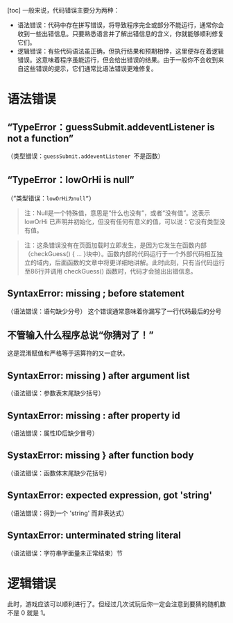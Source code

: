 [toc]
一般来说，代码错误主要分为两种：

- 语法错误：代码中存在拼写错误，将导致程序完全或部分不能运行，通常你会收到一些出错信息。只要熟悉语言并了解出错信息的含义，你就能够顺利修复它们。
- 逻辑错误：有些代码语法虽正确，但执行结果和预期相悖，这里便存在着逻辑错误。这意味着程序虽能运行，但会给出错误的结果。由于一般你不会收到来自这些错误的提示，它们通常比语法错误更难修复。

# 语法错误
## “TypeError：guessSubmit.addeventListener is not a function”
（类型错误：`guessSubmit.addeventListener `不是函数）

## “TypeError：lowOrHi is null”
（“类型错误：`lowOrHi为null”`）
> 注：Null是一个特殊值，意思是“什么也没有”，或者“没有值”。这表示 lowOrHi 已声明并初始化，但没有任何有意义的值，可以说：它没有类型没有值。

> 注：这条错误没有在页面加载时立即发生，是因为它发生在函数内部（checkGuess() { ... }块中）。函数内部的代码运行于一个外部代码相互独立的域内，后面函数的文章中将更详细地讲解。此时此刻，只有当代码运行至86行并调用 checkGuess() 函数时，代码才会抛出出错信息。


## SyntaxError: missing ; before statement
（语法错误：语句缺少分号）
这个错误通常意味着你漏写了一行代码最后的分号

## 不管输入什么程序总说“你猜对了！”
这是混淆赋值和严格等于运算符的又一症状。

## SyntaxError: missing ) after argument list
（语法错误：参数表末尾缺少括号）

## SyntaxError: missing : after property id
（语法错误：属性ID后缺少冒号）

## SystaxError: missing } after function body
（语法错误：函数体末尾缺少花括号）

## SyntaxError: expected expression, got 'string'
（语法错误：得到一个 'string' 而非表达式）

## SyntaxError: unterminated string literal
（语法错误：字符串字面量未正常结束）节

# 逻辑错误
此时，游戏应该可以顺利进行了。但经过几次试玩后你一定会注意到要猜的随机数不是 0 就是 1。